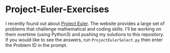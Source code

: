 # Project-Euler-Exercises

I recently found out about [Project Euler](https://projecteuler.net). The website provides a large set of problems that challenge mathematical and coding skills. I'll be working on them overtime (using Python3) and pushing my solutions to this repository. If you would like to see the answers, run `ProjectEulerSelect.py` then enter the Problem ID in the prompt.
